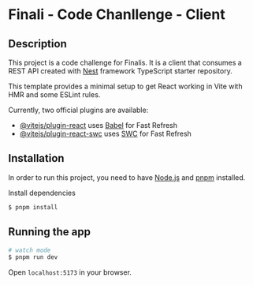 # Finali - Code Chanllenge - Client

## Description

This project is a code challenge for Finalis. It is a client that consumes a REST API created with [Nest](https://github.com/nestjs/nest) framework TypeScript starter repository.

This template provides a minimal setup to get React working in Vite with HMR and some ESLint rules.

Currently, two official plugins are available:

- [@vitejs/plugin-react](https://github.com/vitejs/vite-plugin-react/blob/main/packages/plugin-react/README.md) uses [Babel](https://babeljs.io/) for Fast Refresh
- [@vitejs/plugin-react-swc](https://github.com/vitejs/vite-plugin-react-swc) uses [SWC](https://swc.rs/) for Fast Refresh


## Installation

In order to run this project, you need to have [Node.js](https://nodejs.org/en/) and [pnpm](https://pnpm.io/) installed.

Install dependencies

```bash
$ pnpm install
```

## Running the app

```bash
# watch mode
$ pnpm run dev
```

Open `localhost:5173` in your browser.